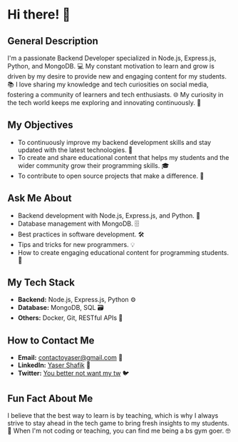 # Hi there! 👋

## General Description
I'm a passionate Backend Developer specialized in Node.js, Express.js, Python, and MongoDB. 💻 
My constant motivation to learn and grow is driven by my desire to provide new and engaging content for my students. 📚 
I love sharing my knowledge and tech curiosities on social media, fostering a community of learners and tech enthusiasts. 🌐 
My curiosity in the tech world keeps me exploring and innovating continuously. 🚀

## My Objectives
- To continuously improve my backend development skills and stay updated with the latest technologies. 🔄
- To create and share educational content that helps my students and the wider community grow their programming skills. 🎓
- To contribute to open source projects that make a difference. 🌟

## Ask Me About
- Backend development with Node.js, Express.js, and Python. 🐍
- Database management with MongoDB. 🗄️
- Best practices in software development. 🛠️
- Tips and tricks for new programmers. 💡
- How to create engaging educational content for programming students. 🎥

## My Tech Stack
- **Backend:** Node.js, Express.js, Python ⚙️
- **Database:** MongoDB, SQL 🗃️
- **Others:** Docker, Git, RESTful APIs 🧰

## How to Contact Me
- **Email:** [contactoyaser@gmail.com](mailto:contactoyaser@gmail.com) 📧
- **LinkedIn:** [Yaser Shafik](https://www.linkedin.com/in/yaser-shafik/) 🔗
- **Twitter:** [You better not want my tw](https://twitter.com/your-handle) 🐦

## Fun Fact About Me
I believe that the best way to learn is by teaching, which is why I always strive to stay ahead in the tech game to bring fresh insights to my students. 🎉 When I'm not coding or teaching, you can find me being a bs gym goer. 🤓
